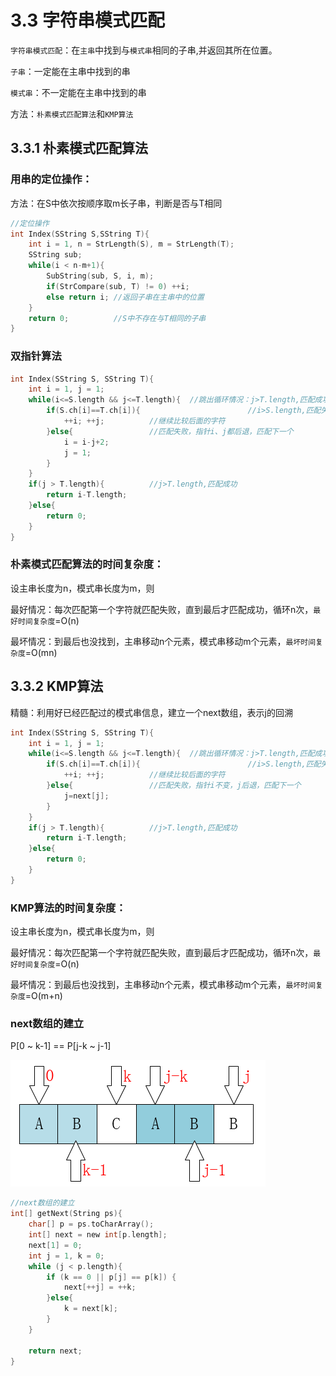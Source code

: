 # 3.3 字符串模式匹配

`字符串模式匹配`：在`主串`中找到与`模式串`相同的子串,并返回其所在位置。

`子串`：一定能在主串中找到的串

`模式串`：不一定能在主串中找到的串

方法：`朴素模式匹配算法`和`KMP算法`

## 3.3.1 朴素模式匹配算法

### 用串的定位操作：

方法：在S中依次按顺序取m长子串，判断是否与T相同

```c
//定位操作
int Index(SString S,SString T){
    int i = 1, n = StrLength(S), m = StrLength(T);
    SString sub;
    while(i < n-m+1){
        SubString(sub, S, i, m);
        if(StrCompare(sub, T) != 0) ++i;
        else return i; //返回子串在主串中的位置
    }
    return 0;          //S中不存在与T相同的子串
}
```

### 双指针算法

```c
int Index(SString S, SString T){
    int i = 1, j = 1;
    while(i<=S.length && j<=T.length){  //跳出循环情况：j>T.length,匹配成功
        if(S.ch[i]==T.ch[i]){			             //i>S.length,匹配失败
            ++i; ++j;          //继续比较后面的字符
        }else{				   //匹配失败，指针i、j都后退，匹配下一个
            i = i-j+2;
            j = 1;             
        }
    }
    if(j > T.length){          //j>T.length,匹配成功
        return i-T.length;
    }else{
        return 0;
    }
}
```

### 朴素模式匹配算法的时间复杂度：

设主串长度为n，模式串长度为m，则

最好情况：每次匹配第一个字符就匹配失败，直到最后才匹配成功，循环n次，`最好时间复杂度`=O(n)

最坏情况：到最后也没找到，主串移动n个元素，模式串移动m个元素，`最坏时间复杂度`=O(mn)

## 3.3.2 KMP算法

精髓：利用好已经匹配过的模式串信息，建立一个next数组，表示j的回溯

```c
int Index(SString S, SString T){
    int i = 1, j = 1;
    while(i<=S.length && j<=T.length){  //跳出循环情况：j>T.length,匹配成功
        if(S.ch[i]==T.ch[i]){			             //i>S.length,匹配失败
            ++i; ++j;          //继续比较后面的字符
        }else{				   //匹配失败，指针i不变，j后退，匹配下一个
            j=next[j];            
        }
    }
    if(j > T.length){          //j>T.length,匹配成功
        return i-T.length;
    }else{
        return 0;
    }
}
```

### KMP算法的时间复杂度：

设主串长度为n，模式串长度为m，则

最好情况：每次匹配第一个字符就匹配失败，直到最后才匹配成功，循环n次，`最好时间复杂度`=O(n)

最坏情况：到最后也没找到，主串移动n个元素，模式串移动m个元素，`最坏时间复杂度`=O(m+n)

### next数组的建立

P[0 ~ k-1] == P[j-k ~ j-1]

![img](/images/data-structure/17084056-66930855432b4357bafbf8d6c76c1840.png)

```c
//next数组的建立
int[] getNext(String ps){
    char[] p = ps.toCharArray();
    int[] next = new int[p.length];
    next[1] = 0;
    int j = 1, k = 0;
    while (j < p.length){
    	if (k == 0 || p[j] == p[k]) {
            next[++j] = ++k;
        }else{
            k = next[k];
    	}
    }

    return next;
}
```

